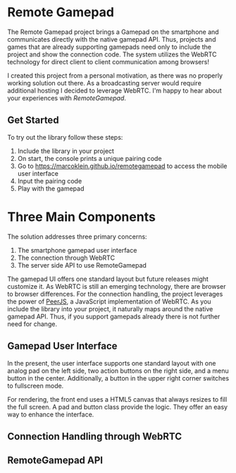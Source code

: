 # Remote Gamepad
The Remote Gamepad project brings a Gamepad on the smartphone and communicates directly with the native gamepad API.
Thus, projects and games that are already supporting gamepads need only to include the project and show the connection code.
The system utilizes the WebRTC technology for direct client to client communication among browsers!

I created this project from a personal motivation, as there was no properly working solution out there.
As a broadcasting server would require additional hosting I decided to leverage WebRTC.
I'm happy to hear about your experiences with *RemoteGamepad*.

## Get Started
To try out the library follow these steps:

1. Include the library in your project
1. On start, the console prints a unique pairing code
1. Go to https://marcoklein.github.io/remotegamepad to access the mobile user interface
1. Input the pairing code
1. Play with the gamepad

# Three Main Components
The solution addresses three primary concerns:

1. The smartphone gamepad user interface
2. The connection through WebRTC
3. The server side API to use RemoteGamepad

The gamepad UI offers one standard layout but future releases might customize it. As WebRTC is still an emerging technology, there are browser to browser differences.
For the connection handling, the project leverages the power of [PeerJS](https://peerjs.com/), a JavaScript implementation of WebRTC. As you include the library into your project, it naturally maps around the native gamepad API. Thus, if you support gamepads already there is not further need for change.

## Gamepad User Interface
In the present, the user interface supports one standard layout with one analog pad on the left side, two action buttons on the right side, and a menu button in the center. Additionally, a button in the upper right corner switches to fullscreen mode.

For rendering, the front end uses a HTML5 canvas that always resizes to fill the full screen. A pad and button class provide the logic. They offer an easy way to enhance the interface.

## Connection Handling through WebRTC

## RemoteGamepad API